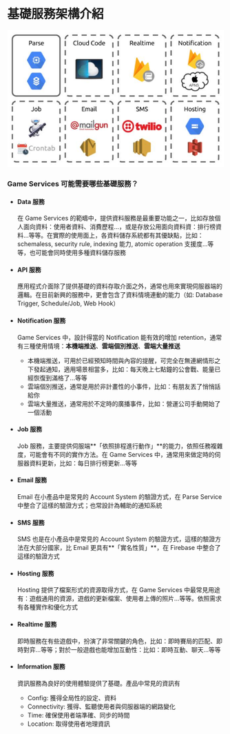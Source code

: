 # 基礎服務架構介紹

![](/assets/Infrastructure.jpg "Infrastructure")

### Game Services 可能需要哪些基礎服務？

* #### Data 服務

  在 Game Services 的範疇中，提供資料服務是最重要功能之一，比如存放個人面向資料：使用者資料、消費歷程...，或是存放公用面向資料資：排行榜資料...等等。在實際的使用面上，各資料儲存系統都有其優缺點，比如：schemaless, security rule, indexing 能力, atomic operation 支援度...等等，也可能會同時使用多種資料儲存服務
  
* #### API 服務
  
  應用程式介面除了提供基礎的資料存取介面之外，通常也用來實現伺服器端的邏輯。在目前新興的服務中，更會包含了資料情境連動的能力（如: Database Trigger, Schedule/Job, Web Hook）

* #### Notification 服務

  Game Services 中，設計得當的 Notification 能有效的增加 retention，通常有三種使用情境：**本機端推送**、**雲端個別推送**、**雲端大量推送**
    
  * 本機端推送，可用於已經預知時間與內容的提醒，可完全在無連網情形之下發起通知，適用場景相當多，比如：每天晚上七點鐘的公會戰、能量已經恢復到滿格了...等等
  * 雲端個別推送，通常是用於非計畫性的小事件，比如：有朋友丟了悄悄話給你
  * 雲端大量推送，通常用於不定時的廣播事件，比如：營運公司手動開始了一個活動

* #### Job 服務

  Job 服務，主要提供伺服端**「依照排程進行動作」**的能力，依照任務複雜度，可能會有不同的實作方法。在 Game Services 中，通常用來做定時的伺服器資料更新，比如：每日排行榜更新...等等

* #### Email 服務
  
  Email 在小產品中是常見的 Account System 的驗證方式，在 Parse Service 中整合了這樣的驗證方式；也常設計為輔助的通知系統

* #### SMS 服務

  SMS 也是在小產品中是常見的 Account System 的驗證方式，這樣的驗證方法在大部分國家，比 Email 更具有**「實名性質」**，在 Firebase 中整合了這樣的驗證方式

* #### Hosting 服務
  
  Hosting 提供了檔案形式的資源取得方式，在 Game Services 中最常見用途有：遊戲通用的資源，遊戲的更新檔案、使用者上傳的照片...等等。依照需求有各種實作和優化方式

* #### Realtime 服務

  即時服務在有些遊戲中，扮演了非常關鍵的角色，比如：即時賽局的匹配、即時對弈...等等；對於一般遊戲也能增加互動性：比如：即時互動、聊天...等等
  
* #### Information 服務

  資訊服務為良好的使用體驗提供了基礎。產品中常見的資訊有

  * Config: 獲得全局性的設定、資料
  * Connectivity: 獲得、監聽使用者與伺服器端的網路變化
  * Time: 確保使用者端準確、同步的時間
  * Location: 取得使用者地理資訊